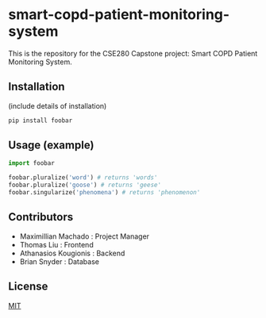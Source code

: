 # smart-copd-patient-monitoring-system

This is the repository for the CSE280 Capstone project: Smart COPD Patient Monitoring System.

## Installation

(include details of installation)

```bash
pip install foobar
```

## Usage (example)

```python
import foobar

foobar.pluralize('word') # returns 'words'
foobar.pluralize('goose') # returns 'geese'
foobar.singularize('phenomena') # returns 'phenomenon'
```

## Contributors

* Maximillian Machado : Project Manager
* Thomas Liu : Frontend
* Athanasios Kougionis : Backend
* Brian Snyder : Database 

## License
[MIT](https://choosealicense.com/licenses/mit/)